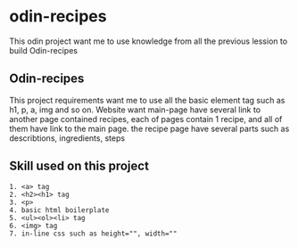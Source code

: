 # odin-recipes
This odin project want me to use knowledge from all the previous lession to build Odin-recipes

## Odin-recipes
This project requirements want me to use all the basic element tag such as h1, p, a, img and so on. Website want 
main-page have several link to another page contained recipes, each of pages contain 1 recipe,
and all of them have link to the main page. the recipe page have several parts such as describtions, ingredients, steps

## Skill used on this project
```
1. <a> tag
2. <h2><h1> tag
3. <p>
4. basic html boilerplate
5. <ul><ol><li> tag
6. <img> tag
7. in-line css such as height="", width=""
```